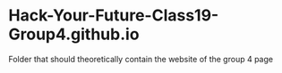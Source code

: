 # Hack-Your-Future-Class19-Group4.github.io
Folder that should theoretically contain the website of the group 4 page

